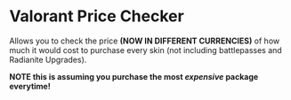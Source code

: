 # Valorant Price Checker

Allows you to check the price **(NOW IN DIFFERENT CURRENCIES)** of how much it would cost to purchase every skin (not including battlepasses and Radianite Upgrades).

**NOTE this is assuming you purchase the most _expensive_ package everytime!**